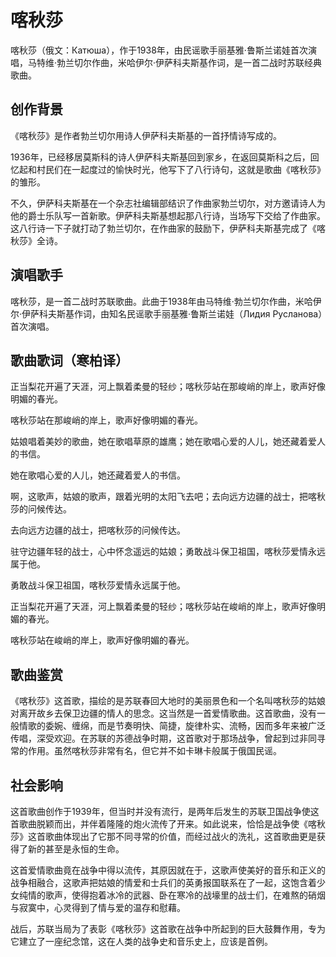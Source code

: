# 喀秋莎

喀秋莎（俄文：Катюша），作于1938年，由民谣歌手丽基雅·鲁斯兰诺娃首次演唱，马特维·勃兰切尔作曲，米哈伊尔·伊萨科夫斯基作词，是一首二战时苏联经典歌曲。

## 创作背景

《喀秋莎》是作者勃兰切尔用诗人伊萨科夫斯基的一首抒情诗写成的。

1936年，已经移居莫斯科的诗人伊萨科夫斯基回到家乡，在返回莫斯科之后，回忆起和村民们在一起度过的愉快时光，他写下了八行诗句，这就是歌曲《喀秋莎》的雏形。

不久，伊萨科夫斯基在一个杂志社编辑部结识了作曲家勃兰切尔，对方邀请诗人为他的爵士乐队写一首新歌。伊萨科夫斯基想起那八行诗，当场写下交给了作曲家。这八行诗一下子就打动了勃兰切尔，在作曲家的鼓励下，伊萨科夫斯基完成了《喀秋莎》全诗。

## 演唱歌手

喀秋莎，是一首二战时苏联歌曲。此曲于1938年由马特维·勃兰切尔作曲，米哈伊尔·伊萨科夫斯基作词，由知名民谣歌手丽基雅·鲁斯兰诺娃（Лидия Русланова）首次演唱。

## 歌曲歌词（寒柏译）

正当梨花开遍了天涯，河上飘着柔曼的轻纱；喀秋莎站在那峻峭的岸上，歌声好像明媚的春光。

喀秋莎站在那峻峭的岸上，歌声好像明媚的春光。

姑娘唱着美妙的歌曲，她在歌唱草原的雄鹰；她在歌唱心爱的人儿，她还藏着爱人的书信。

她在歌唱心爱的人儿，她还藏着爱人的书信。

啊，这歌声，姑娘的歌声，跟着光明的太阳飞去吧；去向远方边疆的战士，把喀秋莎的问候传达。

去向远方边疆的战士，把喀秋莎的问候传达。

驻守边疆年轻的战士，心中怀念遥远的姑娘；勇敢战斗保卫祖国，喀秋莎爱情永远属于他。

勇敢战斗保卫祖国，喀秋莎爱情永远属于他。

正当梨花开遍了天涯，河上飘着柔曼的轻纱；喀秋莎站在峻峭的岸上，歌声好像明媚的春光。

喀秋莎站在峻峭的岸上，歌声好像明媚的春光。

## 歌曲鉴赏

《喀秋莎》这首歌，描绘的是苏联春回大地时的美丽景色和一个名叫喀秋莎的姑娘对离开故乡去保卫边疆的情人的思念。这当然是一首爱情歌曲。这首歌曲，没有一般情歌的委婉、缠绵，而是节奏明快、简捷，旋律朴实、流畅，因而多年来被广泛传唱，深受欢迎。在苏联的苏德战争时期，这首歌对于那场战争，曾起到过非同寻常的作用。虽然喀秋莎非常有名，但它并不如卡琳卡般属于俄国民谣。

## 社会影响

这首歌曲创作于1939年，但当时并没有流行，是两年后发生的苏联卫国战争使这首歌曲脱颖而出，并伴着隆隆的炮火流传了开来。如此说来，恰恰是战争使《喀秋莎》这首歌曲体现出了它那不同寻常的价值，而经过战火的洗礼，这首歌曲更是获得了新的甚至是永恒的生命。

这首爱情歌曲竟在战争中得以流传，其原因就在于，这歌声使美好的音乐和正义的战争相融合，这歌声把姑娘的情爱和士兵们的英勇报国联系在了一起，这饱含着少女纯情的歌声，使得抱着冰冷的武器、卧在寒冷的战壕里的战士们，在难熬的硝烟与寂寞中，心灵得到了情与爱的温存和慰藉。

战后，苏联当局为了表彰《喀秋莎》这首歌在战争中所起到的巨大鼓舞作用，专为它建立了一座纪念馆，这在人类的战争史和音乐史上，应该是首例。